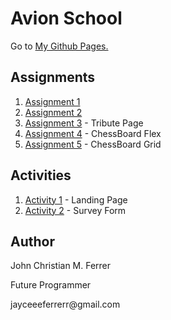 # Avion School
<p>Go to <a href="https://buuloooy0318.github.io/batch5-activities/">My Github Pages.</a></p>

## Assignments

<ol>
  <li><a href="https://buuloooy0318.github.io/batch5-activities/HTML_CSS/Assignment-1/index.html">Assignment 1</a></li>
  <li><a href="https://buuloooy0318.github.io/batch5-activities/HTML_CSS/Assignment-2/index.html">Assignment 2</a></li>
  <li><a href="https://buuloooy0318.github.io/batch5-activities/HTML_CSS/Assignment-3%20TributePage/index.html">Assignment 3</a> - Tribute Page</li>
  <li><a href="https://buuloooy0318.github.io/batch5-activities/HTML_CSS/Assignment-4%20ChessBoardFlex/chess.html">Assignment 4</a> - ChessBoard Flex</li>
  <li><a href="https://buuloooy0318.github.io/batch5-activities/HTML_CSS/Assignment-5-ChessBoardGrid/chessgrid.html">Assignment 5</a> - ChessBoard Grid</li>
</ol>

## Activities

<ol>
  <li><a href="#">Activity 1</a> - Landing Page</li>
  <li><a href="https://buuloooy0318.github.io/batch5-activities/HTML_CSS_ACTIVITIES/Activity-2%20Survey%20Form/surveyform.html">Activity 2</a> - Survey Form</li>
</ol>

## Author
<p>John Christian M. Ferrer</p>
<p>Future Programmer</p>
<p>jayceeeferrerr@gmail.com</p>
